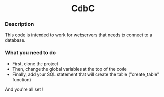 <h1 align="center">CdbC</h1>

<h3> Description </h3>
<p>
This code is intended to work for webservers that needs to connect to a database.
</p>

<h3>What you need to do</h3>
<ul>
<li>First, clone the project</li>
<li>Then, change the global variables at the top of the code</li>
<li>Finally, add your SQL statement that will create the table ("create_table" function)</li>
</ul>
<p>And you're all set !</p>

